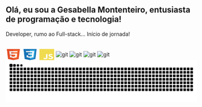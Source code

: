 ## Olá, eu sou a Gesabella Montenteiro, entusiasta de programação e tecnologia!
Developer, rumo ao Full-stack... Início de jornada!

<div style="display: inline_block"><br>
  
  <img align="center" alt="HTML" height="30" width="40" src="https://raw.githubusercontent.com/devicons/devicon/master/icons/html5/html5-original.svg">
  <img align="center" alt="CSS" height="30" width="40" src="https://raw.githubusercontent.com/devicons/devicon/master/icons/css3/css3-original.svg">
  <img align="center" alt="Js" height="30" width="40" src="https://raw.githubusercontent.com/devicons/devicon/master/icons/javascript/javascript-plain.svg">
  <img align="center" alt="git" height="30" width="40" src="https://cdn.jsdelivr.net/gh/devicons/devicon@latest/icons/git/git-original.svg">
  <img align="center" alt="git" height="30" width="40" src="https://devicon-website.vercel.app/api/github/original.svg?color=%23FFFFFF">
  <img align="center" alt="git" height="30" width="40" src="https://devicon-website.vercel.app/api/vscode/original.svg">
  <img align="center" alt="git" height="30" width="40" src="https://cdn.jsdelivr.net/gh/devicons/devicon@latest/icons/java/java-original-wordmark.svg" />
          
                
</div>

<picture align="center">
  <source media="(prefers-color-scheme: dark)" srcset="https://raw.githubusercontent.com/gesabella/gesabella/output/github-contribution-grid-snake-dark.svg">
  <source media="(prefers-color-scheme: light)" srcset="https://raw.githubusercontent.com/gesabella/gesabella/output/github-contribution-grid-snake-dark.svg">
  <img align="center" alt="github contribution grid snake animation" src="https://raw.githubusercontent.com/gesabella/gesabella/output/github-contribution-grid-snake.svg">
</picture>
